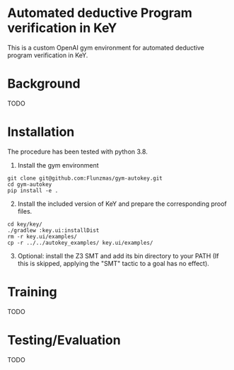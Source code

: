 # Automated deductive Program verification in KeY

This is a custom OpenAI gym environment for automated deductive program verification in KeY.

# Background

TODO

# Installation

The procedure has been tested with python 3.8.


1. Install the gym environment
```
git clone git@github.com:Flunzmas/gym-autokey.git
cd gym-autokey
pip install -e .
```

2. Install the included version of KeY and prepare the corresponding proof files.
```
cd key/key/
./gradlew :key.ui:installDist
rm -r key.ui/examples/
cp -r ../../autokey_examples/ key.ui/examples/
```

3. Optional: install the Z3 SMT and add its bin directory to your PATH (If this is skipped, applying the "SMT" tactic to a goal has no effect).

# Training

TODO

# Testing/Evaluation

TODO
